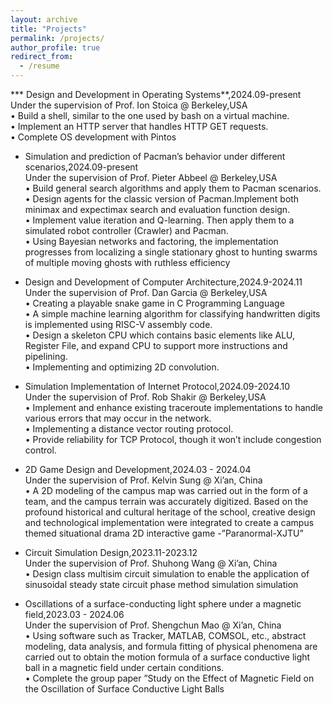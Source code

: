 ```yaml
---
layout: archive
title: "Projects"
permalink: /projects/
author_profile: true
redirect_from:
  - /resume
---
```

*** Design and Development in Operating Systems**,2024.09-present    
  Under the supervision of Prof. Ion Stoica @ Berkeley,USA   
  • Build a shell, similar to the one used by bash on a virtual machine.  
  • Implement an HTTP server that handles HTTP GET requests.   
  • Complete OS development with Pintos       
  
* Simulation and prediction of Pacman’s behavior under different scenarios,2024.09-present   
  Under the supervision of Prof. Pieter Abbeel @ Berkeley,USA   
  • Build general search algorithms and apply them to Pacman scenarios.    
  • Design agents for the classic version of Pacman.Implement both minimax and expectimax search and evaluation function design.     
  • Implement value iteration and Q-learning. Then apply them to a simulated robot controller (Crawler) and Pacman.      
  • Using Bayesian networks and factoring, the implementation progresses from localizing a single stationary ghost to hunting swarms of multiple moving ghosts with ruthless efficiency      

* Design and Development of Computer Architecture,2024.9-2024.11   
  Under the supervision of Prof. Dan Garcia @ Berkeley,USA    
  • Creating a playable snake game in C Programming Language    
  • A simple machine learning algorithm for classifying handwritten digits is implemented using RISC-V assembly code.   
  • Design a skeleton CPU which contains basic elements like ALU, Register File, and expand CPU to support more instructions and pipelining.     
  • Implementing and optimizing 2D convolution.     

* Simulation Implementation of Internet Protocol,2024.09-2024.10         
  Under the supervision of Prof. Rob Shakir @ Berkeley,USA           
  • Implement and enhance existing traceroute implementations to handle various errors that may occur in the network.       
  • Implementing a distance vector routing protocol.       
  • Provide reliability for TCP Protocol, though it won’t include congestion control.       

* 2D Game Design and Development,2024.03 - 2024.04          
  Under the supervision of Prof. Kelvin Sung @ Xi’an, China        
  • A 2D modeling of the campus map was carried out in the form of a team, and the campus terrain was accurately digitized. Based on the profound historical and cultural heritage of the school, creative design and technological implementation were integrated to create a campus themed situational drama 2D interactive game -”Paranormal-XJTU”

* Circuit Simulation Design,2023.11-2023.12        
  Under the supervision of Prof. Shuhong Wang @ Xi’an, China         
  • Design class multisim circuit simulation to enable the application of sinusoidal steady state circuit phase method simulation simulation

* Oscillations of a surface-conducting light sphere under a magnetic field,2023.03 - 2024.06          
  Under the supervision of Prof. Shengchun Mao @ Xi’an, China         
  • Using software such as Tracker, MATLAB, COMSOL, etc., abstract modeling, data analysis, and formula fitting of physical phenomena are carried out to obtain the motion formula of a surface conductive light ball in a magnetic field under certain conditions.          
  • Complete the group paper ”Study on the Effect of Magnetic Field on the Oscillation of Surface Conductive Light Balls         

